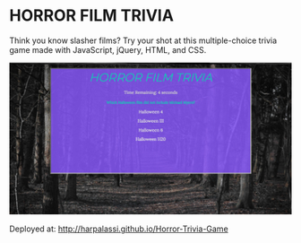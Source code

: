 # HORROR FILM TRIVIA 

Think you know slasher films? Try your shot at this multiple-choice trivia game made with JavaScript, jQuery, HTML, and CSS.

![screenshot](/assets/images/screenshot.png)

Deployed at: http://harpalassi.github.io/Horror-Trivia-Game

